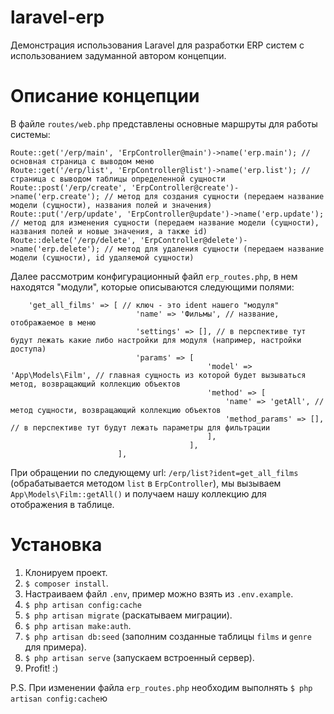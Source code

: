 # laravel-erp
Демонстрация использования Laravel для разработки ERP систем с использованием задуманной автором концепции.

# Описание концепции

В файле ```routes/web.php``` представлены основные маршруты для работы системы:

```
Route::get('/erp/main', 'ErpController@main')->name('erp.main'); // основная страница с выводом меню
Route::get('/erp/list', 'ErpController@list')->name('erp.list'); // страница с выводом таблицы определенной сущности
Route::post('/erp/create', 'ErpController@create')->name('erp.create'); // метод для создания сущности (передаем название модели (сущности), названия полей и значения)
Route::put('/erp/update', 'ErpController@update')->name('erp.update'); // метод для изменения сущности (передаем название модели (сущности), названия полей и новые значения, а также id)
Route::delete('/erp/delete', 'ErpController@delete')->name('erp.delete'); // метод для удаления сущности (передаем название модели (сущности), id удаляемой сущности)
```

Далее рассмотрим конфигурационный файл ```erp_routes.php```, в нем находятся "модули", которые описываются следующими полями:

```
    'get_all_films' => [ // ключ - это ident нашего "модуля"
                            'name' => 'Фильмы', // название, отображаемое в меню
                            'settings' => [], // в перспективе тут будут лежать какие либо настройки для модуля (например, настройки доступа)
                            'params' => [ 
                                            'model' => 'App\Models\Film', // главная сущность из которой будет вызываться метод, возвращающий коллекцию объектов
                                            'method' => [
                                                'name' => 'getAll', // метод сущности, возвращающий коллекцию объектов
                                                'method_params' => [], // в перспективе тут будут лежать параметры для фильтрации
                                            ],
                                        ],
                        ],
```

При обращении по следующему url: ```/erp/list?ident=get_all_films``` (обрабатывается методом ```list``` в ```ErpController```), мы вызываем ```App\Models\Film::getAll()``` и получаем нашу коллекцию для отображения в таблице.

# Установка

1) Клонируем проект.
2) ```$ composer install```.
3) Настраиваем файл ```.env```, пример можно взять из ```.env.example```.
4) ```$ php artisan config:cache```
5) ```$ php artisan migrate``` (раскатываем миграции).
6) ```$ php artisan make:auth```.
7) ```$ php artisan db:seed``` (заполним созданные таблицы ```films``` и ```genre``` для примера).
8) ```$ php artisan serve``` (запускаем встроенный сервер).
9) Profit! :)

P.S. При изменении файла ```erp_routes.php``` необходим выполнять ```$ php artisan config:cache```ю
